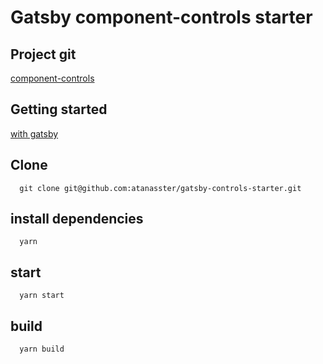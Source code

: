 # Gatsby component-controls starter

## Project git 

[component-controls](https://github.com/ccontrols/component-controls)

## Getting started 

[with gatsby](https://component-controls.com/tutorial/getting%20started/gatsby/)

## Clone

```
  git clone git@github.com:atanasster/gatsby-controls-starter.git
```

## install dependencies
```
  yarn
```

## start
```
  yarn start
```

## build
```
  yarn build
```
